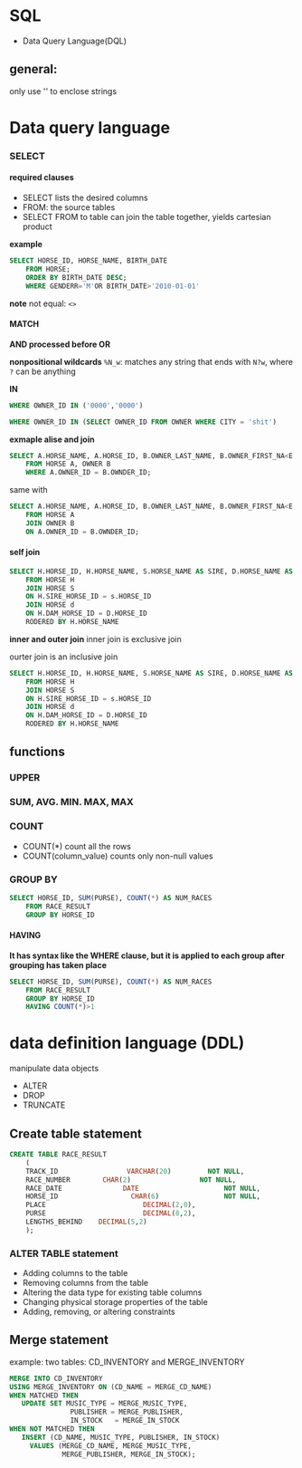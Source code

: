 # SQL
- Data Query Language(DQL)

## general:
only use '' to enclose strings

# Data query language
### SELECT
#### required clauses
- SELECT lists the desired columns
- FROM: the source tables
- SELECT FROM to table can join the table together, yields cartesian product

**example**
```SQL
SELECT HORSE_ID, HORSE_NAME, BIRTH_DATE
    FROM HORSE;
    ORDER BY BIRTH_DATE DESC;
    WHERE GENDERR='M'OR BIRTH_DATE>'2010-01-01'
```



**note** 
not equal:  `<>`

#### MATCH
**AND processed before OR**

**nonpositional wildcards**
`%N_w`: matches any string that ends with `N?w`, where `?` can be anything

**IN**
```SQL
WHERE OWNER_ID IN ('0000','0000')
```
```SQL
WHERE OWNER_ID IN (SELECT OWNER_ID FROM OWNER WHERE CITY = 'shit')
```

**exmaple alise and join**
```SQL
SELECT A.HORSE_NAME, A.HORSE_ID, B.OWNER_LAST_NAME, B.OWNER_FIRST_NA<E
    FROM HORSE A, OWNER B
    WHERE A.OWNER_ID = B.OWNDER_ID;
```
same with 
```SQL
SELECT A.HORSE_NAME, A.HORSE_ID, B.OWNER_LAST_NAME, B.OWNER_FIRST_NA<E
    FROM HORSE A
    JOIN OWNER B
    ON A.OWNER_ID = B.OWNDER_ID;
```

#### self join
```SQL
SELECT H.HORSE_ID, H.HORSE_NAME, S.HORSE_NAME AS SIRE, D.HORSE_NAME AS DAM
    FROM HORSE H
    JOIN HORSE S
    ON H.SIRE_HORSE_ID = s.HORSE_ID
    JOIN HORSE d
    ON H.DAM_HORSE_ID = D.HORSE_ID
    RODERED BY H.HORSE_NAME
```
**inner and outer join**
inner join is exclusive join

ourter join is an inclusive join
```SQL
SELECT H.HORSE_ID, H.HORSE_NAME, S.HORSE_NAME AS SIRE, D.HORSE_NAME AS DAM
    FROM HORSE H
    JOIN HORSE S
    ON H.SIRE_HORSE_ID = s.HORSE_ID
    JOIN HORSE d
    ON H.DAM_HORSE_ID = D.HORSE_ID
    RODERED BY H.HORSE_NAME
```


## functions
### UPPER

### SUM, AVG. MIN. MAX, MAX

### COUNT
- COUNT(*) count all the rows
- COUNT(column_value)  counts only non-null values

### GROUP BY
```SQL
SELECT HORSE_ID, SUM(PURSE), COUNT(*) AS NUM_RACES
    FROM RACE_RESULT
    GROUP BY HORSE_ID
```
#### HAVING
**It has syntax like the WHERE clause, but it is applied to each group after grouping has taken place**

```SQL
SELECT HORSE_ID, SUM(PURSE), COUNT(*) AS NUM_RACES
    FROM RACE_RESULT
    GROUP BY HORSE_ID
    HAVING COUNT(*)>1
```
# data definition language (DDL)

manipulate data objects
- ALTER
- DROP
- TRUNCATE



## Create table statement
```SQL
CREATE TABLE RACE_RESULT
    (
    TRACK_ID                 VARCHAR(20)         NOT NULL,
    RACE_NUMBER        CHAR(2)                 NOT NULL,
    RACE_DATE               DATE                     NOT NULL,
    HORSE_ID                  CHAR(6)                NOT NULL,
    PLACE                        DECIMAL(2,0),
    PURSE                        DECIMAL(8,2),
    LENGTHS_BEHIND    DECIMAL(5,2)
    );
```

### ALTER TABLE statement
- Adding columns to the table
- Removing columns from the table
- Altering the data type for existing table columns
- Changing physical storage properties of the table
- Adding, removing, or altering constraints


## Merge statement
example:
two tables: CD_INVENTORY and MERGE_INVENTORY
```SQL
MERGE INTO CD_INVENTORY
USING MERGE_INVENTORY ON (CD_NAME = MERGE_CD_NAME)
WHEN MATCHED THEN
   UPDATE SET MUSIC_TYPE = MERGE_MUSIC_TYPE,
               PUBLISHER = MERGE_PUBLISHER,
               IN_STOCK   = MERGE_IN_STOCK
WHEN NOT MATCHED THEN
   INSERT (CD_NAME, MUSIC_TYPE, PUBLISHER, IN_STOCK)
     VALUES (MERGE_CD_NAME, MERGE_MUSIC_TYPE,
             MERGE_PUBLISHER, MERGE_IN_STOCK);
```

